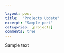 ```yaml
---

layout: post
title:  "Projects Update"
excerpt: "Sample post"
categories: [projects]
comments: true
---
```


Sample text
